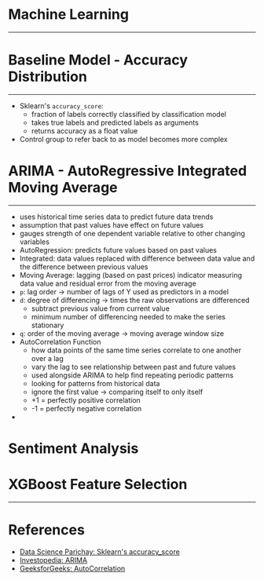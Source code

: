 # **Machine Learning**
---



# Baseline Model - Accuracy Distribution 
---
- Sklearn's `accuracy_score`:
    - fraction of labels correctly classified by classification model 
    - takes true labels and predicted labels as arguments 
    - returns accuracy as a float value 
- Control group to refer back to as model becomes more complex 

# ARIMA - AutoRegressive Integrated Moving Average 
---
- uses historical time series data to predict future data trends 
- assumption that past values have effect on future values 
- gauges strength of one dependent variable relative to other changing variables 
- AutoRegression: predicts future values based on past values 
- Integrated: data values replaced with difference between data value and the difference between previous values 
- Moving Average: lagging (based on past prices) indicator measuring data value and residual error from the moving average
- `p`: lag order -> number of lags of Y used as predictors in a model
- `d`: degree of differencing -> times the raw observations are differenced 
    - subtract previous value from current value 
    - minimum number of differencing needed to make the series stationary 
- `q`: order of the moving average -> moving average window size
- AutoCorrelation Function
    - how data points of the same time series correlate to one another over a lag
    - vary the lag to see relationship between past and future values 
    - used alongside ARIMA to help find repeating periodic patterns 
    - looking for patterns from historical data 
    - ignore the first value -> comparing itself to only itself 
    - +1 = perfectly positive correlation 
    - -1 = perfectly negative correlation 
-    
    






# Sentiment Analysis






# XGBoost Feature Selection 







---
# References
- [Data Science Parichay: Sklearn's accuracy_score](https://datascienceparichay.com/article/get-accuracy-of-predictions-in-python-with-sklearn/)
- [Investopedia: ARIMA](https://www.investopedia.com/terms/a/autoregressive-integrated-moving-average-arima.asp)
- [GeeksforGeeks: AutoCorrelation](https://www.geeksforgeeks.org/autocorrelation/)